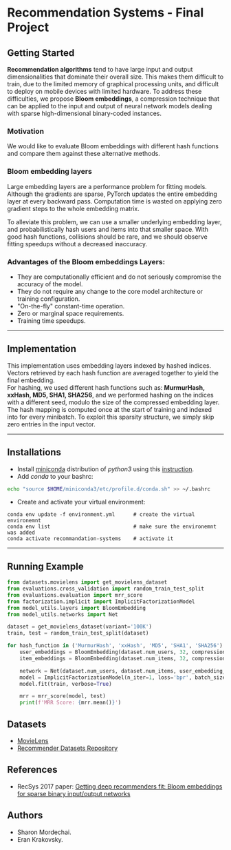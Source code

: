 # Recommendation Systems -  Final Project

## Getting Started
**Recommendation algorithms** tend to have large input and output dimensionalities that dominate their overall size.
This makes them difficult to train, due to the limited memory of graphical processing units, and difficult to deploy on mobile devices with limited hardware.
To address these difficulties, we propose **Bloom embeddings**, a compression technique that can be applied to the input and output of neural network models dealing with sparse high-dimensional binary-coded instances.
 
### Motivation
We would like to evaluate Bloom embeddings with different hash functions and compare them against these alternative methods.

### Bloom embedding layers
Large embedding layers are a performance problem for fitting models. Although the gradients are sparse, PyTorch updates the entire embedding layer at every backward pass. Computation time is wasted on applying zero gradient steps to the whole embedding matrix.

To alleviate this problem, we can use a smaller underlying embedding layer, and probabilistically hash users and items into that smaller space. With good hash functions, collisions should be rare, and we should observe fitting speedups without a decreased inaccuracy.

### Advantages of the Bloom embeddings Layers:
* They are computationally efficient and do not seriously compromise the accuracy of the model.
* They do not require any change to the core model architecture or training configuration.
* "On-the-fly" constant-time operation.
* Zero or marginal space requirements.
* Training time speedups.

---
## Implementation
This implementation uses embedding layers indexed by hashed indices. Vectors retrieved by each hash function are averaged together to yield the final embedding. \
For hashing, we used different hash functions such as: **MurmurHash, xxHash, MD5, SHA1, SHA256**, and we performed hashing on the indices with a different seed, modulo the size of the compressed embedding layer. The hash mapping is computed once at the start of training and indexed into for every minibatch.
To exploit this sparsity structure, we simply skip zero entries in the input vector.

---
## Installations
* Install [miniconda](https://conda.io/miniconda.html) distribution of _python3_ using this [instruction](https://docs.conda.io/projects/conda/en/latest/user-guide/install/index.html).
* Add _conda_ to your bashrc:

```bash
echo "source $HOME/miniconda3/etc/profile.d/conda.sh" >> ~/.bashrc
```
* Create and activate your virtual environment:
```
conda env update -f environment.yml      # create the virtual environemnt
conda env list                           # make sure the environemnt was added
conda activate recommandation-systems    # activate it
```
---
## Running Example
```python
from datasets.movielens import get_movielens_dataset
from evaluations.cross_validation import random_train_test_split
from evaluations.evaluation import mrr_score
from factorization.implicit import ImplicitFactorizationModel
from model_utils.layers import BloomEmbedding
from model_utils.networks import Net

dataset = get_movielens_dataset(variant='100K')
train, test = random_train_test_split(dataset)

for hash_function in ('MurmurHash', 'xxHash', 'MD5', 'SHA1', 'SHA256'):
    user_embeddings = BloomEmbedding(dataset.num_users, 32, compression_ratio=0.4, num_hash_functions=2, hash_function=hash_function)
    item_embeddings = BloomEmbedding(dataset.num_items, 32, compression_ratio=0.4, num_hash_functions=2, hash_function=hash_function)

    network = Net(dataset.num_users, dataset.num_items, user_embedding_layer=user_embeddings, item_embedding_layer=item_embeddings)
    model = ImplicitFactorizationModel(n_iter=1, loss='bpr', batch_size=1024, learning_rate=1e-2, l2=1e-6, representation=network, use_cuda=False)
    model.fit(train, verbose=True)

    mrr = mrr_score(model, test)
    print(f'MRR Score: {mrr.mean()}')
```

## Datasets
* [MovieLens](https://paperswithcode.com/dataset/movielens)
* [Recommender Datasets Repository](https://github.com/sharon12312/recommender-datasets)

## References
* RecSys 2017 paper: [Getting deep recommenders fit: Bloom embeddings for sparse binary input/output networks](https://arxiv.org/abs/1706.03993)

## Authors
* Sharon Mordechai.
* Eran Krakovsky.